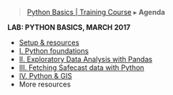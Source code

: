 > [Python Basics | Training Course](agenda-python.md) ▸ **Agenda**

**LAB: PYTHON BASICS, MARCH 2017**

* [Setup & resources](python-setup.md)
* [I. Python foundations](1-python-foundations.md)
* [II. Exploratory Data Analysis with Pandas](2-python-eda-with-pandas.md)
* [III. Fetching Safecast data with Python](3-using-safecast-api.md)
* [IV. Python & GIS](4-gis-and-mapping.md)
* More resources
 

